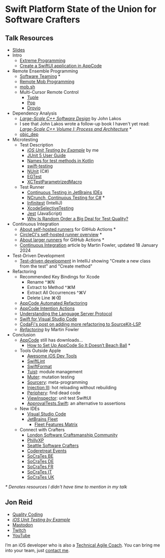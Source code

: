 # Swift Platform State of the Union for Software Crafters

## Talk Resources
* [Slides](./Slides/sampleslides.pptx)
* Intro
  * [Extreme Programming](http://www.extremeprogramming.org)
  * [Create a SwiftUI application in AppCode](https://www.jetbrains.com/help/objc/create-a-swiftui-application.html)
* Remote Ensemble Programming
  * [Software Teaming](https://softwareteaming.com) *
  * [Remote Mob Programming](https://www.remotemobprogramming.org)
  * [mob.sh](https://mob.sh)
  * Multi-Cursor Remote Control
    * [Tuple](https://tuple.app)
    * [Pop](https://pop.com)
    * [Drovio](https://www.drovio.com)
* Dependency Analysis
  * _[Large-Scale C++ Software Design](https://www.amazon.com/Large-Scale-Software-Design-John-Lakos/dp/0201633620)_ by John Lakos
  * I see that John Lakos wrote a follow-up book I haven't yet read: _[Large-Scale C++ Volume I: Process and Architecture](https://www.oreilly.com/library/view/large-scale-c-volume/9780133927573/)_ *
  * [objc_dep](https://github.com/nst/objc_dep)
* Microtesting
  * Test Description
    * _[iOS Unit Testing by Example](https://iosunittestingbyexample.com)_ by me
    * [JUnit 5 User Guide](https://junit.org/junit5/docs/snapshot/user-guide/)
    * [Names for test methods in Kotlin](https://kotlinlang.org/docs/coding-conventions.html#names-for-test-methods)
    * [swift-testing](https://swiftpackageindex.com/apple/swift-testing)
    * [NUnit](https://nunit.org) (C#)
    * [EGTest](https://swiftpackageindex.com/wwake/EGTest)
    * [XCTestParametrizedMacro](https://swiftpackageindex.com/PGSSoft/XCTestParametrizedMacro)
  * Test Runner
    * [Continuous Testing in JetBrains IDEs](https://www.jetbrains.com/help/rider/Settings_DotCover_ContinuousTesting.html)
    * [NCrunch, Continuous Testing for C#](https://www.ncrunch.net) *
    * [Infinitest](http://infinitest.github.io) (IntelliJ)
    * [XcodeSelectiveTesting](https://swiftpackageindex.com/mikeger/XcodeSelectiveTesting)
    * [Jest](https://jestjs.io) (JavaScript)
    * [Why Is Random Order a Big Deal for Test Quality?](https://qualitycoding.org/random-test-order/)
* Continuous Integration
  * [About self-hosted runners](https://docs.github.com/en/actions/hosting-your-own-runners/managing-self-hosted-runners/about-self-hosted-runners) for GitHub Actions *
  * [CircleCI's self-hosted runner overview](https://circleci.com/docs/runner-overview/) *
  * [About larger runners](https://docs.github.com/en/actions/using-github-hosted-runners/about-larger-runners) for GitHub Actions *
  * [Continuous Integration](https://martinfowler.com/articles/continuousIntegration.html) article by Martin Fowler, updated 18 January 2024
* Test-Driven Development
  * [Test-driven development](https://www.jetbrains.com/help/idea/tdd-with-intellij-idea.html) in IntelliJ showing "Create a new class from the test" and "Create method"
* Refactoring
  * Recommended Key Bindings for Xcode
    * Rename ^⌘N
    * Extract to Method ^⌘M
    * Extract All Occurrences ^⌘V
    * Delete Line ⌘⌫
  * [AppCode Automated Refactoring](https://www.jetbrains.com/help/objc/refactoring-source-code.html)
  * [AppCode Intention Actions](https://www.jetbrains.com/help/objc/intention-actions.html)
  * [Understanding the Language Server Protocol](https://medium.com/@malintha1996/understanding-the-language-server-protocol-5c0ba3ac83d2)
  * [Swift for Visual Studio Code](https://marketplace.visualstudio.com/items?itemName=sswg.swift-lang)
  * [CodaFi's post on adding more refactoring to SourceKit-LSP](https://mastodon.social/@cfi/112220905591670853)
  * _[Refactoring](https://refactoring.com)_ by Martin Fowler
* Conclusion
  * [AppCode](https://www.jetbrains.com/objc/) still has downloads…
    * [How to Set Up AppCode So It Doesn’t Beach Ball](https://qualitycoding.org/appcode-memory-beach-ball/) *
  * Tools Outside Apple
    * [Awesome iOS Dev Tools](https://github.com/ios-dev-tools/awesome-ios-dev-tools)
    * [SwiftLint](https://swiftpackageindex.com/realm/SwiftLint)
    * [SwiftFormat](https://swiftpackageindex.com/nicklockwood/SwiftFormat)
    * [Tuist](https://swiftpackageindex.com/tuist/tuist): module management
    * [Muter](https://github.com/muter-mutation-testing/muter): mutation testing
    * [Sourcery](https://swiftpackageindex.com/krzysztofzablocki/Sourcery): meta-programming
    * [Injection III](https://github.com/johnno1962/InjectionIII): hot reloading without rebuilding
    * [Periphery](https://swiftpackageindex.com/peripheryapp/periphery): find dead code
    * [ViewInspector](https://swiftpackageindex.com/nalexn/ViewInspector): unit test SwiftUI
    * [ApprovalTests.Swift](https://swiftpackageindex.com/approvals/ApprovalTests.Swift): an alternative to assertions
  * New IDEs
    * [Visual Studio Code](https://code.visualstudio.com)
    * [JetBrains Fleet](https://www.jetbrains.com/fleet/)
      * [Fleet Features Matrix](https://docs.google.com/spreadsheets/u/1/d/e/2PACX-1vTWt9RlJPfIJwD5H7Gsqbu9xHTd-K1oj_zCpP6YIQq8xvjARDYqC6OnVIVt5WPi2-B-vWHZw5qMnhvx/pubhtml?gid=0&single=true)
  * Connect with Crafters
    * [London Software Craftsmanship Community](https://www.meetup.com/london-software-craftsmanship/)
    * [PhillyXP](https://www.meetup.com/phillyxp/)
    * [Seattle Software Crafters](https://www.meetup.com/seattle-software-craftsmanship/)
    * [Coderetreat Events](https://www.coderetreat.org/events/all/)
    * [SoCraTes BE](https://socratesbe.org)
    * [SoCraTes DE](https://www.socrates-conference.de/home)
    * [SoCraTes FR](https://socrates-fr.github.io)
    * [SoCraTes IT](https://www.socrates-conference.it)
    * [SoCraTes UK](https://socratesuk.org)

_* Denotes resources I didn't have time to mention in my talk_

## Jon Reid<!-- include: jon.md -->

* [Quality Coding](https://qualitycoding.org)
* _[iOS Unit Testing by Example](https://iosunittestingbyexample.com)_
* [Mastodon](https://iosdev.space/@qcoding)
* [Twitch](https://www.twitch.tv/qcoding)
* [YouTube](https://www.youtube.com/@QualityCoding)

I’m an iOS developer who is also a [Technical Agile Coach](https://www.industriallogic.com/people/jon/). You can bring me into your team, just [contact me](https://www.industriallogic.com/get-in-touch/).<!-- endInclude -->

